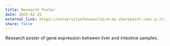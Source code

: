 ```yaml
---
title: Research Poster
date: 2025-02-25
external_link: https://universityofwieauclaire-my.sharepoint.com/:p:/r/personal/waldhacw6865_uwec_edu/_layouts/15/Doc.aspx?sourcedoc=%7BAA0082E9-4EE3-49A4-9B12-50C91C323506%7D&file=poster_template_bioinformatics.pptx&action=edit&mobileredirect=true&DefaultItemOpen=1&ct=1743108646273&wdOrigin=OFFICECOM-WEB.MAIN.REC&cid=6d181068-ed82-4383-89f0-a1bb2c2f4a42&wdPreviousSessionSrc=HarmonyWeb&wdPreviousSession=4bbc6fc3-9893-4461-b8fa-fe9bcf18e562
share: false
---
```


Research poster of gene expression between liver and intestine samples.

<!--more-->
